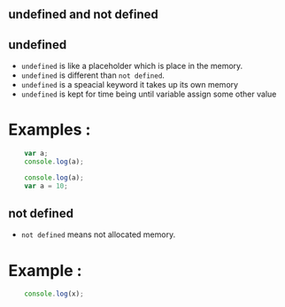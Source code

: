 ## undefined and not defined

## undefined
- `undefined` is like a placeholder which is place in the memory.
- `undefined` is different than `not defined`.
- `undefined` is a speacial keyword it takes up its own memory
- `undefined` is kept for time being until variable assign some other value

# Examples :

```javascript
    var a;
    console.log(a);
```

```javascript
    console.log(a);
    var a = 10;
```

## not defined

- `not defined` means not allocated memory.

# Example : 

```javascript
    console.log(x);
```